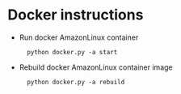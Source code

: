 # Docker instructions

- Run docker AmazonLinux container

        python docker.py -a start

- Rebuild docker AmazonLinux container image

        python docker.py -a rebuild
